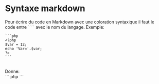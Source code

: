 # Syntaxe markdown

Pour écrire du code en Markdown avec une coloration syntaxique il faut le code entre <code>```</code> avec le nom du langage.
Exemple: <br>

    ```php
    <?php
    $var = 12;
    echo 'Var='.$var;
    ?>
    ```
<br>
Donne:
<br>
``` php
<?php
$var = 12;
echo 'Var='.$var;
?>
```